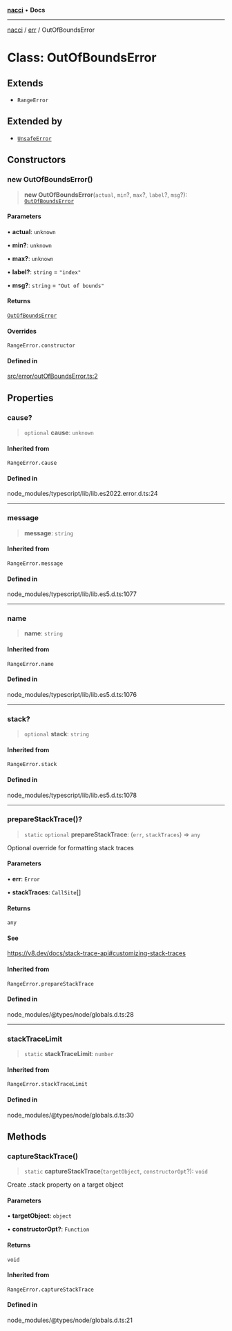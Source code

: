 [**nacci**](../../../README.md) • **Docs**

***

[nacci](../../../README.md) / [err](../README.md) / OutOfBoundsError

# Class: OutOfBoundsError

## Extends

- `RangeError`

## Extended by

- [`UnsafeError`](UnsafeError.md)

## Constructors

### new OutOfBoundsError()

> **new OutOfBoundsError**(`actual`, `min`?, `max`?, `label`?, `msg`?): [`OutOfBoundsError`](OutOfBoundsError.md)

#### Parameters

• **actual**: `unknown`

• **min?**: `unknown`

• **max?**: `unknown`

• **label?**: `string` = `"index"`

• **msg?**: `string` = `"Out of bounds"`

#### Returns

[`OutOfBoundsError`](OutOfBoundsError.md)

#### Overrides

`RangeError.constructor`

#### Defined in

[src/error/outOfBoundsError.ts:2](https://github.com/havelessbemore/nacci/blob/3ccd482484f8992156abf94ed5dc512ad62f4b44/src/error/outOfBoundsError.ts#L2)

## Properties

### cause?

> `optional` **cause**: `unknown`

#### Inherited from

`RangeError.cause`

#### Defined in

node\_modules/typescript/lib/lib.es2022.error.d.ts:24

***

### message

> **message**: `string`

#### Inherited from

`RangeError.message`

#### Defined in

node\_modules/typescript/lib/lib.es5.d.ts:1077

***

### name

> **name**: `string`

#### Inherited from

`RangeError.name`

#### Defined in

node\_modules/typescript/lib/lib.es5.d.ts:1076

***

### stack?

> `optional` **stack**: `string`

#### Inherited from

`RangeError.stack`

#### Defined in

node\_modules/typescript/lib/lib.es5.d.ts:1078

***

### prepareStackTrace()?

> `static` `optional` **prepareStackTrace**: (`err`, `stackTraces`) => `any`

Optional override for formatting stack traces

#### Parameters

• **err**: `Error`

• **stackTraces**: `CallSite`[]

#### Returns

`any`

#### See

https://v8.dev/docs/stack-trace-api#customizing-stack-traces

#### Inherited from

`RangeError.prepareStackTrace`

#### Defined in

node\_modules/@types/node/globals.d.ts:28

***

### stackTraceLimit

> `static` **stackTraceLimit**: `number`

#### Inherited from

`RangeError.stackTraceLimit`

#### Defined in

node\_modules/@types/node/globals.d.ts:30

## Methods

### captureStackTrace()

> `static` **captureStackTrace**(`targetObject`, `constructorOpt`?): `void`

Create .stack property on a target object

#### Parameters

• **targetObject**: `object`

• **constructorOpt?**: `Function`

#### Returns

`void`

#### Inherited from

`RangeError.captureStackTrace`

#### Defined in

node\_modules/@types/node/globals.d.ts:21
